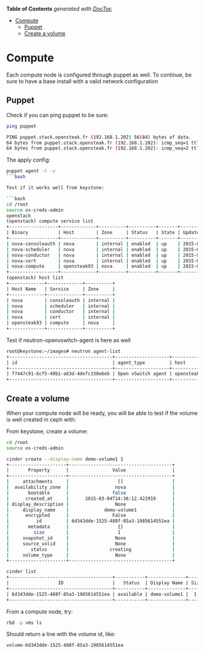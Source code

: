 <!-- START doctoc generated TOC please keep comment here to allow auto update -->
<!-- DON'T EDIT THIS SECTION, INSTEAD RE-RUN doctoc TO UPDATE -->
**Table of Contents**  *generated with [DocToc](https://github.com/thlorenz/doctoc)*

- [Compute](#compute)
  - [Puppet](#puppet)
  - [Create a volume](#create-a-volume)

<!-- END doctoc generated TOC please keep comment here to allow auto update -->

# Compute
Each compute node is configured through puppet as well. To continue, be sure to have a base install with a valid network configuration

## Puppet

Check if you can ping puppet to be sure:

```bash
ping puppet

PING puppet.stack.opensteak.fr (192.168.1.202) 56(84) bytes of data.
64 bytes from puppet.stack.opensteak.fr (192.168.1.202): icmp_seq=1 ttl=64 time=0.864 ms
64 bytes from puppet.stack.opensteak.fr (192.168.1.202): icmp_seq=2 ttl=64 time=0.340 ms

```

The apply config:

```bash
puppet agent -t -v
```bash

Test if it works well from keystone:

```bash
cd /root
source os-creds-admin
openstack
(openstack) compute service list
+------------------+-------------+----------+----------+-------+----------------------------+
| Binary           | Host        | Zone     | Status   | State | Updated At                 |
+------------------+-------------+----------+----------+-------+----------------------------+
| nova-consoleauth | nova        | internal | enabled  | up    | 2015-02-26T14:09:04.000000 |
| nova-scheduler   | nova        | internal | enabled  | up    | 2015-02-26T14:09:03.000000 |
| nova-conductor   | nova        | internal | enabled  | up    | 2015-02-26T14:09:04.000000 |
| nova-cert        | nova        | internal | enabled  | up    | 2015-02-26T14:09:04.000000 |
| nova-compute     | opensteak93 | nova     | enabled  | up    | 2015-02-26T14:08:57.000000 |
+------------------+-------------+----------+----------+-------+----------------------------+
(openstack) host list
+-------------+-------------+----------+
| Host Name   | Service     | Zone     |
+-------------+-------------+----------+
| nova        | consoleauth | internal |
| nova        | scheduler   | internal |
| nova        | conductor   | internal |
| nova        | cert        | internal |
| opensteak93 | compute     | nova     |
+-------------+-------------+----------+

```


Test if neutron-openvswitch-agent is here as well

```bash
root@keystone:~/images# neutron agent-list
+--------------------------------------+--------------------+-------------+-------+----------------+---------------------------+
| id                                   | agent_type         | host        | alive | admin_state_up | binary                    |
+--------------------------------------+--------------------+-------------+-------+----------------+---------------------------+
| f7447c91-6cf5-49b1-a83d-4defc330e6eb | Open vSwitch agent | opensteak93 | :-)   | True           | neutron-openvswitch-agent |
+--------------------------------------+--------------------+-------------+-------+----------------+---------------------------+
```


## Create a volume
When your compute node will be ready, you will be able to test if the volume is well created in ceph with:

From keystone, create a volume:


```bash
cd /root
source os-creds-admin

cinder create --display-name demo-volume1 1
+---------------------+--------------------------------------+
|       Property      |                Value                 |
+---------------------+--------------------------------------+
|     attachments     |                  []                  |
|  availability_zone  |                 nova                 |
|       bootable      |                false                 |
|      created_at     |      2015-03-04T14:36:12.422919      |
| display_description |                 None                 |
|     display_name    |             demo-volume1             |
|      encrypted      |                False                 |
|          id         | 6d343dde-1525-488f-85a3-1985614551ea |
|       metadata      |                  {}                  |
|         size        |                  1                   |
|     snapshot_id     |                 None                 |
|     source_volid    |                 None                 |
|        status       |               creating               |
|     volume_type     |                 None                 |
+---------------------+--------------------------------------+

cinder list
+--------------------------------------+-----------+--------------+------+-------------+----------+-------------+
|                  ID                  |   Status  | Display Name | Size | Volume Type | Bootable | Attached to |
+--------------------------------------+-----------+--------------+------+-------------+----------+-------------+
| 6d343dde-1525-488f-85a3-1985614551ea | available | demo-volume1 |  1   |     None    |  false   |             |
+--------------------------------------+-----------+--------------+------+-------------+----------+-------------+


```

From a compute node, try: 

```bash
rbd -p vms ls

```

Should return a line with the volume id, like:

```bash
volume-6d343dde-1525-488f-85a3-1985614551ea
```

